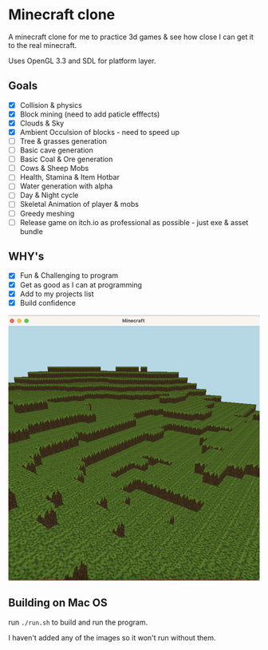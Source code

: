 # Minecraft clone

A minecraft clone for me to practice 3d games & see how close I can get it to the real minecraft.

Uses OpenGL 3.3 and SDL for platform layer.

## Goals
- [x] Collision & physics
- [x] Block mining (need to add paticle efffects)
- [x] Clouds & Sky 
- [x] Ambient Occulsion of blocks - need to speed up
- [ ] Tree & grasses generation
- [ ] Basic cave generation
- [ ] Basic Coal & Ore generation 
- [ ] Cows & Sheep Mobs
- [ ] Health, Stamina & Item Hotbar
- [ ] Water generation with alpha 
- [ ] Day & Night cycle
- [ ] Skeletal Animation of player & mobs
- [ ] Greedy meshing
- [ ] Release game on itch.io as professional as possible - just exe & asset bundle 

## WHY's
- [x] Fun & Challenging to program
- [x] Get as good as I can at programming
- [x] Add to my projects list
- [x] Build confidence
 
![](screenshot.png)

## Building on Mac OS
run ```./run.sh``` to build and run the program. 

I haven't added any of the images so it won't run without them. 

